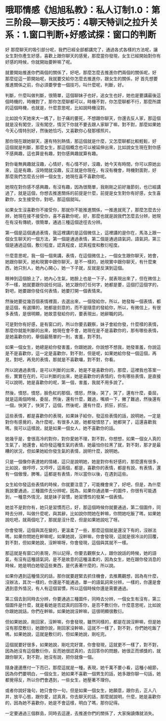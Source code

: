 # 哦耶情感《旭旭私教》：私人订制1.0：第三阶段—聊天技巧：4聊天特训之拉升关系：1.窗口判断+好感试探：窗口的判断

好 那麼聊天的吸引部分呢，我們已經全部都講完了，通過各式各樣的方法呢，讓女生對你產生好感，喜歡上跟你聊天的感覺，那麼當你發現，女生已經開始對你有好感的時候，你就開始要幹嘛了呢。

就要開始推進你們兩個的關係了，好吧，那麼怎麼去推進你們兩個的關係呢，好 那麼從這一節開始呢，我就要交給你怎麼去推進你，跟女生的關係，好 首先想要推進關係之前，你必須要學會一個技巧，叫什麼呢，判斷，好。

判斷，什麼叫做判斷，很簡單，這個聊妹子也好，追女生也好，她也是要講最後這個時機的，時機對了，那你怎麼聊都可以，時機不對，你怎麼聊都不行，那麼所謂的這個時機，也就是，什麼意思呢，比如說時機沒對。

比如說今天她來大一媽了，肚子痛的要死，不想跟你聊天，你還去反人家，那這個就是沒有闖空，沒有闖空，情況下你就不要去跟人家聊了嘛，對不對，那麼如果她今天心情特別好，然後她恰巧，又喜歡你心發那樣照片。

那你現在跟她聊天，還有特別熱情，那這個就是什麼，又怎麼聊都比較輕鬆，好 這個就是判斷，那麼女生，那這個概念也可以被延伸出來，比如說女生現在對你感不感興趣，這也算是有趣，對你感興趣就算有趣。

對你毫無興趣就沒趣，心情好，有心情不好，沒趣，她今天有時間，你可以原她出來，這是有趣，沒時間就沒趣，反正就是你現在，有沒有機會，時機對面對，好 那麼我們怎麼去分辨一個女生，她現在喜不喜歡你呢。

她現在對你感不感興趣，有沒有趣，因為很簡單，我剛剛之前好幾節刻，也已經講過了，就是這個，你想去推進關係的前提是什麼，前提是女生對你有好感，女生喜歡你，女生接受你，對吧，那這個就叫。

如果女生沒喜歡你不接受你，那就你不能推進關係，一推進就死了，那麼怎麼去分辨，她現在接不接受你，喜不喜歡你呢，好，那麼也就是說我們怎麼去分辨，她現在有沒有傳統，很簡單，通過三種這個途徑去分辨。

第一個是這個通過表情，我這裡講的是這個微信上，這裡講的是你在，馬洛上跟一個女生聊天的一個方法，第一個是通過表情，第二個是通過語氣詞，語氣詞，第三個是通過這個，敷衍程度，認真程度，認真程度和敷衍程度。

什麼意思呢，我一個一個來講，表情，在這個微信上，一個女生跟你聊天，她會，她跟你聊天，她和現實中跟你聊天，是不一樣的，她現實中跟你聊天，有什麼東西，她只別人，她內心開心，她一下子就，反就是反演到這個。

眼神到這個臉上了，她內心生氣，她臉上也是一下子，就表現出來了，但在微信上不一樣，她就要跟你說任何話，她又跟你打任何字，她都是要，這個打這個字的，對吧，她要跟你發任何表情，她要打開一個表情來。

然後她要從幾百個表情裡面，去選出來，一個發給你，所以，她發每一個表情，都是這個，有選擇的，她都是刻意的，而不是隨意的發給你，所以，有微信上，有很多表情，是很明顯，她故意發給你的，要表現出，她辭職的詞。

可是對你有好感，是有窗口的，所以你要去觀察，妹子會給你發，什麼樣的表情，那麼你就能判斷的出來，她現在會不會，她現在是不是喜歡你的，那有哪些表情，是她喜歡你的，舉個最簡單的一則，害羞，對不對。

如果一個女生，她總是給你發害羞，你跟她說，你說想不想我，她發害羞，你說這是不是喜歡你，這一定是喜歡你，對不對，但是呢，如果她給你發一個這個，再見，對吧，再見的表情，那就是不喜歡囉，對不對，你看。

所以說通過表情，是可以判斷的出來，她是不是喜歡你的，那麼，這裡我也答案一些，實實在在的，可以判斷的出來，她是喜歡你的表情的，你有哪些表情，是直接可以說明，她是喜歡你的呢，第一個，害羞，我就不用多說了。

然後，憤怒，憤怒，臉色紅的那個，憤怒，然後，哭了，哭了，還有什麼，委屈，就是這兩個時候，委屈，然後，還有什麼，難過，嘴順一下，撇了難過，然後還有一個，快哭了，快哭了，這個，然後呢，還有什麼，抓狂，抓狂。

這些表情，都是喜歡你的表現，如果妹子給你，發這些表情的話，說明她，一定是對你有感覺的，為什麼呢，有很多人說，她都發憤怒了，她都哭了，這還喜歡我嗎，我可以這樣說，就是如果一個女人，她不喜歡你的話。

她幾乎是，會很高冷的對你，對你愛她不理，對不對，你想想，如果一個女人真的生氣了，她還會，給你發這種生氣的表情，她最怕你拉黑了就，對不對，那才是最糟的狀況，但如果她給你發生氣的表情，說明什麼，說明她。

只是一個像你表達她的情緒，這只是說明她，她是對你有好感的，那麼還有很多，比如說，做哼哼，又哼哼，這兩個，都是，喜歡你的表情，都是有說，有表情，還有一個傲慢，脾嘴，這都是有表情，所以當你以後，在遇到這些。

女生給你發這些表情的時候，你就要注意了，可能機會來了，好吧，但是，為什麼我說要通過，三種圖件去分辨呢，因為，如果你通過單一的圖件，你很有可能遇到，一種意外情況，就是妹子習慣，她習慣性的發某一個表情。

她並不是對你有，她只是習慣而已，好，那這個時候你就要通過，第二個圖件，同時去分辨，叫做什麼呢，與其辭，比如說你問她在幹嘛，你問她吃飯了嗎，如果她說吃吧，就兩個吃了，那就是沒什麼，但是如果她說吃了呀。

你會發現，這個與其在變的，更溫柔了一些，那麼這個就是還沒下有的，沒辦法嗎，如果你問她在幹嘛呢，如果她說，沒幹嘛，你會發現，這就是很冷淡的回覆，對不對，但如果她說，沒幹嘛呀，你會發現，這個與其就不一樣。

那這就是有窗口的表現，所以記得，你要去觀察女人，跟你說話的時候，她的語氣，有沒有這種語氣詞，是不是故意的這種溫柔的，因為女生，她在跟你發消息的時候，她是明白她發這些東西，是代表著什麼的，所以說。

如果你遇到這種情況的話，那你就要趕緊去抓住機會，去推薦觀想，因為有什麼，沒辦法，其次一樣的，你還是不能通過，單一的語氣詞來分辨，一樣的，你還是會遇到意外情況，有人有這個習慣，所以這個時候你還是需要通過。

第三個去到同時去分辨，你要通過三種圖件，同時去分辨，一個女生有沒有，第三個圖件是什麼，就是看她是否認真的回答你，是否不敷衍你，什麼意思呢，比如說你跟她說話，你們在幹嘛，如果她說沒幹嘛，這很明顯很敷衍。

但如果她說，剛回家，沒幹嘛，你會發現，雖然同樣的，都是在說沒幹嘛，但是她沒有那麼敷衍，她跟你說，剛回家沒幹嘛，這就不一樣了，對不對，你們她吃飯了嗎，如果她說，這就是敷衍的，但如果她說，剛吃完。

這個就要好很多，如果她說，剛吃完好寶，你會發現，這就更不一樣了，對不對，因為她沒有這個敷衍你，反而她很認真的，去回答你的問題，她很正而頒獎的，就跟你聊天，對不對，她沒有說，把你就像一個。

隨身邊邊應付一下而已，那麼這就是一種，表現，她千萬不要小看，這種小細節，因為你們要明白，一個女生，她如果不喜歡一個男生的話，她多跟你聊一句話，她都覺得反，所以你們會遇到，一些女生，她壓著不理你。

或者你說好幾句，她只會你一句，但是如果一個女生，她願意，跟你去，正人八井，放平心態，跟你愛，認真真，你去聊天的話，那麼就說明，什麼，她是喜歡你的，因為她不喜歡你，她是不會這樣，明白了嗎，那你記得。

一定要通過三個群島，同時去這邊，去推進你們的關係了，大家掬讀傳就消失。